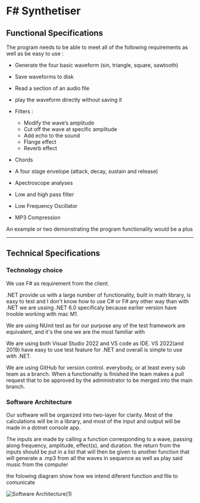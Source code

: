 # F# Synthetiser

## Functional Specifications

<p>The program needs to be able to meet all of the following requirements as well as be easy to use : <br></P>

- Generate the four basic waveform (sin, triangle, square, sawtooth)
- Save waveforms to disk
- Read a section of an audio file
- play the waveform directly without saving it
- Filters :

	- Modify the wave’s amplitude
	- Cut off the wave at specific amplitude
	- Add echo to the sound
	- Flange effect
	- Reverb effect

- Chords
- A four stage envelope (attack, decay, sustain and release)
- Apectroscope analyses
- Low and high pass filter
- Low Frequency Oscillator
- MP3 Compression

<p>An example or two demonstrating the program functionality would be a plus</p>

---
## Technical Specifications

### Technology choice

<p>We use F# as requirement from the client.</p>

<p>.NET provide us with a large number of functionality, built in math library, is easy to test and I don't know how to use C# or F# any other way than with .NET
we are ussing .NET 6.0 specificaly because earlier version have trooble working with mac M1.</p>

<p>We are using NUnit test as for our purpose any of the test framework are equivalent, and it's the one we are the most familiar with</p>

<p>We are using both Visual Studio 2022 and VS code as IDE. VS 2022(and 2019) have easy to use test feature for .NET and overall is simple to use with .NET.</p>

<p>We are using GitHub for version control. everybody, or at least every sub team as a branch. When a functionality is finished the team makes a pull request that to be approved by the administrator to be merged into the main branch.<p>

### Software Architecture
<p>Our software will be organized into two-layer for clarity. Most of the calculations will be in a library, and most of the input and output will be made in a dotnet console app.</p>

<p>The inputs are made by calling a function corresponding to a wave, passing along frequency, amplitude, effect(s), and duration. the return from the inputs should be put in a list that will then be given to another function that will generate a .mp3 from all the waves in sequence as well as play said music from the computer</p>

<p>the folowing diagram show how we intend diferent function and file to comunicate</p>

![Software Architecture(1)](https://user-images.githubusercontent.com/80251657/149500895-86a29331-95d5-46c8-9efb-938e1ceae3a8.png)

